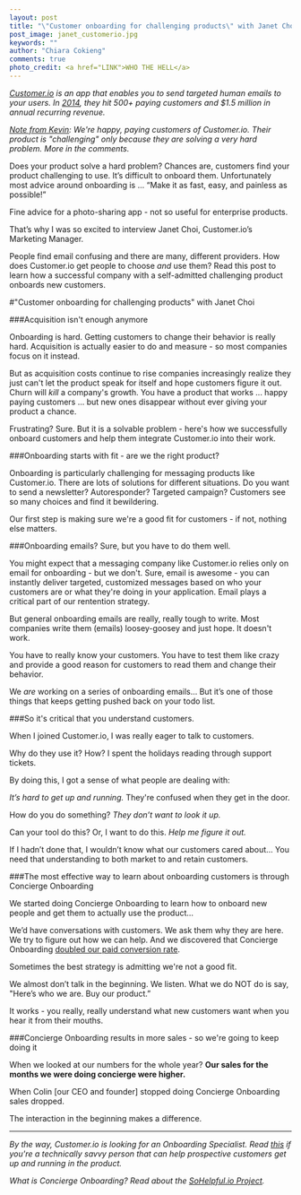 ```yaml
---
layout: post
title: "\"Customer onboarding for challenging products\" with Janet Choi from Customer.io"
post_image: janet_customerio.jpg
keywords: ""
author: "Chiara Cokieng"
comments: true
photo_credit: <a href="LINK">WHO THE HELL</a>
---
```

*[Customer.io](http://customer.io/) is an app that enables you to send targeted human emails to your users. In [2014](http://customer.io/is-open/2014-Year-in-review.html), they hit 500+ paying customers and $1.5 million in annual recurring revenue.*

*<u>Note from [Kevin](http://twitter.com/kevindewalt)</u>: We're happy, paying customers of Customer.io. Their product is "challenging" only because they are solving a very hard problem. More in the comments.*

Does your product solve a hard problem? Chances are, customers find your product challenging to use. It’s difficult to onboard them. Unfortunately most advice around onboarding is ... “Make it as fast, easy, and painless as possible!”

Fine advice for a photo-sharing app - not so useful for enterprise products.

That’s why I was so excited to interview Janet Choi, Customer.io’s Marketing Manager.

People find email confusing and there are many, different providers. How does Customer.io get people to choose *and* use them? Read this post to learn how a successful company with a self-admitted challenging product onboards new customers.

#"Customer onboarding for challenging products" with Janet Choi

###Acquisition isn't enough anymore

Onboarding is hard. Getting customers to change their behavior is really hard. Acquisition is actually easier to do and measure - so most companies focus on it instead.

But as acquisition costs continue to rise companies increasingly realize they just can't let the product speak for itself and hope customers figure it out. Churn will *kill* a company's growth. You have a product that works ... happy paying customers ... but new ones disappear without ever giving your product a chance.

Frustrating? Sure. But it is a solvable problem - here's how we successfully onboard customers and help them integrate Customer.io into their work.

###Onboarding starts with fit - are we the right product?

Onboarding is particularly challenging for messaging products like Customer.io. There are lots of solutions for different situations. Do you want to send a newsletter? Autoresponder? Targeted campaign? Customers see so many choices and find it bewildering.

Our first step is making sure we're a good fit for customers - if not, nothing else matters.

###Onboarding emails? Sure, but you have to do them well.

You might expect that a messaging company like Customer.io relies only on email for onboarding - but we don't. Sure, email is awesome - you can instantly deliver targeted, customized messages based on who your customers are or what they're doing in your application. Email plays a critical part of our rentention strategy.

But general onboarding emails are really, really tough to write. Most companies write them (emails) loosey-goosey and just hope. It doesn't work.

You have to really know your customers. You have to test them like crazy and provide a good reason for customers to read them and change their behavior.

We *are* working on a series of onboarding emails… But it’s one of those things that keeps getting pushed back on your todo list.

###So it's critical that you understand customers.

When I joined Customer.io, I was really eager to talk to customers.

Why do they use it? How? I spent the holidays reading through support tickets.

By doing this, I got a sense of what people are dealing with:

*It’s hard to get up and running.* They're confused when they get in the door.

How do you do something? *They don’t want to look it up.*

Can your tool do this? Or, I want to do this. *Help me figure it out.*

If I hadn’t done that, I wouldn’t know what our customers cared about… You need that understanding to both market to and retain customers.

###The most effective way to learn about onboarding customers is through Concierge Onboarding

We started doing Concierge Onboarding to learn how to onboard new people and get them to actually use the product…

We’d have conversations with customers. We ask them why they are here. We try to figure out how we can help. And we discovered that Concierge Onboarding [doubled our paid conversion rate](http://customer.io/blog/Concierge-onboarding-doubled-conversions.html).

Sometimes the best strategy is admitting we're not a good fit.

We almost don’t talk in the beginning. We listen. What we do NOT do is say, "Here’s who we are. Buy our product.”

It works - you really, really understand what new customers want when you hear it from their mouths.

###Concierge Onboarding results in more sales - so we're going to keep doing it

When we looked at our numbers for the whole year? **Our sales for the months we were doing concierge were higher.**

When Colin [our CEO and founder] stopped doing Concierge Onboarding sales dropped.

The interaction in the beginning makes a difference.

---

*By the way, Customer.io is looking for an Onboarding Specialist. Read [this](https://boards.greenhouse.io/customerio/jobs/60111?t=oyx74m#.VTkSWmRViko) if you're a technically savvy person that can help prospective customers get up and running in the product.*

*What is Concierge Onboarding? Read about the <a href="http://blog.sohelpful.io/sohelpfulio/index.html">SoHelpful.io Project</a>.*